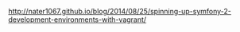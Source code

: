 http://nater1067.github.io/blog/2014/08/25/spinning-up-symfony-2-development-environments-with-vagrant/
